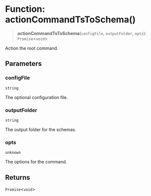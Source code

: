 # Function: actionCommandTsToSchema()

> **actionCommandTsToSchema**(`configFile`, `outputFolder`, `opts`): `Promise`\<`void`\>

Action the root command.

## Parameters

### configFile

`string`

The optional configuration file.

### outputFolder

`string`

The output folder for the schemas.

### opts

`unknown`

The options for the command.

## Returns

`Promise`\<`void`\>
